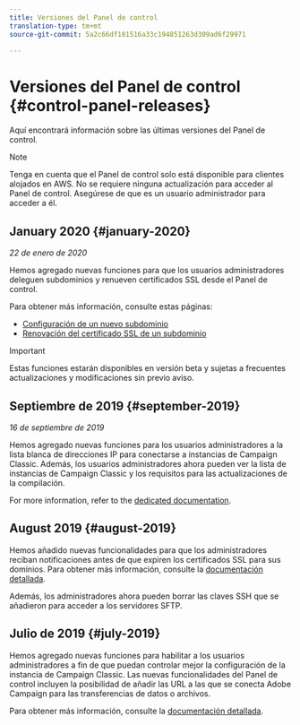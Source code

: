 ```yaml
---
title: Versiones del Panel de control
translation-type: tm+mt
source-git-commit: 5a2c66df101516a33c194851263d309ad6f29971

---
```



# Versiones del Panel de control {#control-panel-releases}

Aquí encontrará información sobre las últimas versiones del Panel de control.

>[!NOTE]
>
>Tenga en cuenta que el Panel de control solo está disponible para clientes alojados en AWS. No se requiere ninguna actualización para acceder al Panel de control. Asegúrese de que es un usuario administrador para acceder a él.

## January 2020 {#january-2020}

*22 de enero de 2020*

Hemos agregado nuevas funciones para que los usuarios administradores deleguen subdominios y renueven certificados SSL desde el Panel de control.

Para obtener más información, consulte estas páginas:
* [Configuración de un nuevo subdominio](subdomains-certificates/using/setting-up-new-subdomain.md)
* [Renovación del certificado SSL de un subdominio](subdomains-certificates/using/renewing-subdomain-certificate.md)

>[!IMPORTANT]
>
>Estas funciones estarán disponibles en versión beta y sujetas a frecuentes actualizaciones y modificaciones sin previo aviso.

## Septiembre de 2019 {#september-2019}

*16 de septiembre de 2019*

Hemos agregado nuevas funciones para los usuarios administradores a la lista blanca de direcciones IP para conectarse a instancias de Campaign Classic.
Además, los usuarios administradores ahora pueden ver la lista de instancias de Campaign Classic y los requisitos para las actualizaciones de la compilación.

For more information, refer to the [dedicated documentation](instances-settings/using/ip-whitelisting-instance-access.md).

## August 2019 {#august-2019}

Hemos añadido nuevas funcionalidades para que los administradores reciban notificaciones antes de que expiren los certificados SSL para sus dominios. Para obtener más información, consulte la [documentación detallada](subdomains-certificates/using/monitoring-ssl-certificates.md).

Además, los administradores ahora pueden borrar las claves SSH que se añadieron para acceder a los servidores SFTP.

## Julio de 2019 {#july-2019}

Hemos agregado nuevas funciones para habilitar a los usuarios administradores a fin de que puedan controlar mejor la configuración de la instancia de Campaign Classic. Las nuevas funcionalidades del Panel de control incluyen la posibilidad de añadir las URL a las que se conecta Adobe Campaign para las transferencias de datos o archivos.

Para obtener más información, consulte la [documentación detallada](instances-settings/using/url-permissions.md).
